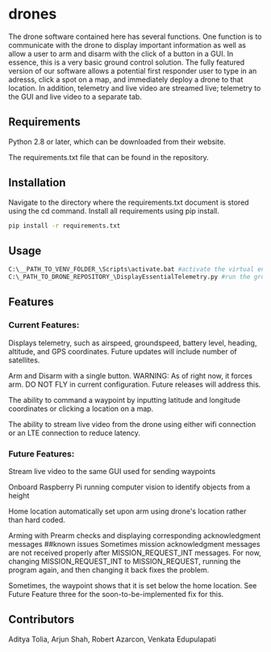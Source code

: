 # drones

The drone software contained here has several functions. One function is to communicate with the drone to display important information as well as allow a user to arm and disarm with the click of a button in a GUI. In essence, this is a very basic ground control solution. The fully featured version of our software allows a potential first responder user to type in an adresss, click a spot on a map, and immediately deploy a drone to that location. In addition, telemetry and live video are streamed live; telemetry to the GUI and live video to a separate tab. 
## Requirements
Python 2.8 or later, which can be downloaded from their website. 

The requirements.txt file that can be found in the repository. 
## Installation

Navigate to the directory where the requirements.txt document is stored using the cd command. Install all requirements using pip install.

```bash
pip install -r requirements.txt
```

## Usage

```bash
C:\__PATH_TO_VENV_FOLDER_\Scripts\activate.bat #activate the virtual environment
C:\_PATH_TO_DRONE_REPOSITORY_\DisplayEssentialTelemetry.py #run the ground control GUI
```
## Features
### Current Features: 
Displays telemetry, such as airspeed, groundspeed, battery level, heading, altitude, and GPS coordinates. Future updates will include number of satellites. 

Arm and Disarm with a single button. WARNING: As of right now, it forces arm. DO NOT FLY in current configuration. Future releases will address this.  

The ability to command a waypoint by inputting latitude and longitude coordinates or clicking a location on a map. 

The ability to stream live video from the drone using either wifi connection or an LTE connection to reduce latency. 
### Future Features: 
Stream live video to the same GUI used for sending waypoints

Onboard Raspberry Pi running computer vision to identify objects from a height

Home location automatically set upon arm using drone's location rather than hard coded. 

Arming with Prearm checks and displaying corresponding acknowledgment messages
##known issues 
Sometimes mission acknowledgment messages are not received properly after MISSION_REQUEST_INT messages. For now, changing MISSION_REQUEST_INT to MISSION_REQUEST, running the program again, and then changing it back fixes the problem. 

Sometimes, the waypoint shows that it is set below the home location. See Future Feature three for the soon-to-be-implemented fix for this. 
## Contributors 
Aditya Tolia, 
Arjun Shah, 
Robert Azarcon, 
Venkata Edupulapati
